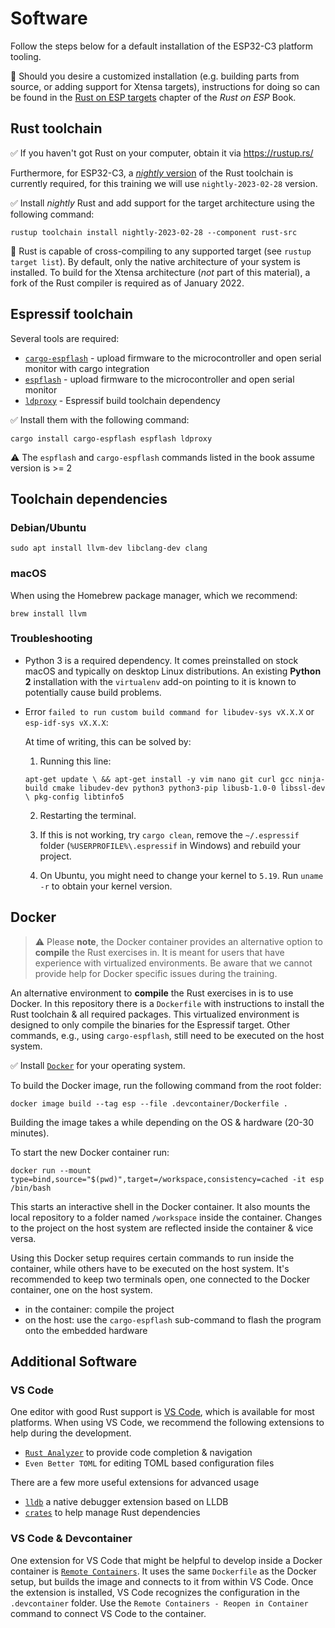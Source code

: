 # Software

Follow the steps below for a default installation of the ESP32-C3 platform tooling.

🔎 Should you desire a customized installation (e.g. building parts from source, or adding support for Xtensa targets), instructions for doing so can be found in the [Rust on ESP targets](https://esp-rs.github.io/book/installation/index.html) chapter of the *Rust on ESP* Book.

## Rust toolchain

✅ If you haven't got Rust on your computer, obtain it via <https://rustup.rs/>

Furthermore, for ESP32-C3, a [*nightly* version](https://rust-lang.github.io/rustup/concepts/channels.html#working-with-nightly-rust) of the Rust toolchain is currently required, for this training we will use `nightly-2023-02-28` version.

✅ Install *nightly* Rust and add support for the target architecture using the following command:

```console
rustup toolchain install nightly-2023-02-28 --component rust-src
```

🔎 Rust is capable of cross-compiling to any supported target (see `rustup target list`). By default, only the native architecture of your system is installed.
To build for the Xtensa architecture (*not* part of this material), a fork of the Rust compiler is required as of January 2022.

## Espressif toolchain

Several tools are required:
- [`cargo-espflash`](https://github.com/esp-rs/espflash/tree/main/cargo-espflash) - upload firmware to the microcontroller and open serial monitor with cargo integration
- [`espflash`](https://github.com/esp-rs/espflash/tree/main/espflash) - upload firmware to the microcontroller and open serial monitor
- [`ldproxy`](https://github.com/esp-rs/embuild/tree/master/ldproxy) - Espressif build toolchain dependency

✅ Install them with the following command:

```console
cargo install cargo-espflash espflash ldproxy
```

⚠️ The `espflash` and `cargo-espflash` commands listed in the book assume version is >= 2

## Toolchain dependencies

### Debian/Ubuntu

```console
sudo apt install llvm-dev libclang-dev clang
```
### macOS

When using the Homebrew package manager, which we recommend:
```console
brew install llvm
```

### Troubleshooting

- Python 3 is a required dependency. It comes preinstalled on stock macOS and typically on desktop Linux distributions. An existing **Python 2** installation with the `virtualenv` add-on pointing to it is known to potentially cause build problems.

- Error `failed to run custom build command for libudev-sys vX.X.X` or `esp-idf-sys vX.X.X`:

    At time of writing, this can be solved by:
    1. Running this line:

    `apt-get update \
    && apt-get install -y vim nano git curl gcc ninja-build cmake libudev-dev python3 python3-pip libusb-1.0-0 libssl-dev \
    pkg-config libtinfo5`

    2. Restarting the terminal.

    3. If this is not working, try `cargo clean`, remove the `~/.espressif` folder (`%USERPROFILE%\.espressif` in Windows) and rebuild your project.

    4. On Ubuntu, you might need to change your kernel to `5.19`. Run `uname -r` to obtain your kernel version.


## Docker

> ⚠️ Please **note**, the Docker container provides an alternative option to **compile** the Rust exercises in.
> It is meant for users that have experience with virtualized environments.
> Be aware that we cannot provide help for Docker specific issues during the training.
<!-- TODO: mention esp-web-flash -->
An alternative environment to **compile** the Rust exercises in is to use Docker. In this repository there is a `Dockerfile`
with instructions to install the Rust toolchain & all required packages. This virtualized environment is designed
to only compile the binaries for the Espressif target. Other commands, e.g., using `cargo-espflash`, still need to
be executed on the host system.

✅ Install [`Docker`](https://docs.docker.com/get-docker/) for your operating system.

To build the Docker image, run the following command from the root folder:

```console
docker image build --tag esp --file .devcontainer/Dockerfile .
```

Building the image takes a while depending on the OS & hardware (20-30 minutes).

To start the new Docker container run:

```console
docker run --mount type=bind,source="$(pwd)",target=/workspace,consistency=cached -it esp /bin/bash
```

This starts an interactive shell in the Docker container. It also mounts the local repository to a folder
named `/workspace` inside the container. Changes to the project on the host system are reflected inside the container & vice versa.

Using this Docker setup requires certain commands to run inside the container, while others have to be executed on the host system.
It's recommended to keep two terminals open, one connected to the Docker container, one on the host system.

* in the container: compile the project
* on the host: use the `cargo-espflash` sub-command to flash the program onto the embedded hardware


## Additional Software

### VS Code

One editor with good Rust support is [VS Code](https://code.visualstudio.com/), which is available for most platforms.
When using VS Code, we recommend the following extensions to help during the development.

* [`Rust Analyzer`](https://rust-analyzer.github.io/) to provide code completion & navigation
* `Even Better TOML` for editing TOML based configuration files

There are a few more useful extensions for advanced usage

* [`lldb`](https://github.com/vadimcn/vscode-lldb) a native debugger extension based on LLDB
* [`crates`](https://github.com/serayuzgur/crates) to help manage Rust dependencies

### VS Code & Devcontainer

One extension for VS Code that might be helpful to develop inside a Docker container is [`Remote Containers`](https://github.com/Microsoft/vscode-remote-release).
It uses the same `Dockerfile` as the Docker setup, but builds the image and connects to it from within VS Code.
Once the extension is installed, VS Code recognizes the configuration in the `.devcontainer` folder. Use the `Remote Containers - Reopen in Container` command to connect VS Code to the container.
